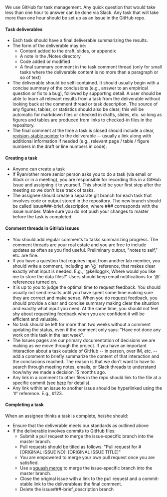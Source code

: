 We use GitHub for task management. Any quick question that would take less than one hour to answer can be done via Slack. Any task that will take more than one hour should be set up as an Issue in the GitHub repo. 

#### Task deliverables
* Each task should have a final deliverable summarizing the results.
* The form of the deliverable may be:
  - Content added to the draft, slides, or appendix
  - A note in the /Notes directory
  - Code added or modified
  - A final summary comment in the task comment thread (only for small tasks where the deliverable content is no more than a paragraph or so of text)
* The deliverable should be self-contained. It should usually begin with a concise summary of the conclusions (e.g., answer to an empirical question or fix to a bug), followed by supporting detail. A user should be able to learn all relevant results from a task from the deliverable without looking back at the comment thread or task description. The source of any figures, tables, or statistics should also be clear; this will be automatic for markdown files or checked in drafts, slides, etc. so long as figures and tables are produced from links to checked-in files in the repository.
* The final comment at the time a task is closed should include a clear, [revision-stable pointer](https://help.github.com/articles/getting-permanent-links-to-files/) to the deliverable -- usually a link along with additional information if needed (e.g., relevant page / table / figure numbers in the draft or line numbers in code).

#### Creating a task
* Anyone can create a task
* If Ryan/other more senior person asks you to do a task (via email or Slack or in a meeting), you are responsible for recording this in a GitHub Issue and assigning it to yourself. This should be your first step after the meeting so we don't lose track of tasks.
* The assignee should create a separate git branch for each task that involves code or output stored in the repository. The new branch should be called issue###-brief_description, where ### corresponds with the issue number. Make sure you do not push your changes to master before the task is completed.

#### Comment threads in GitHub Issues
* You should add regular comments to tasks summarizing progress. The comment threads are your real estate and you are free to include updates as often as you find useful. Preliminary output, "notes to self," etc. are fine.
* If you have a question that requires input from another lab member, you should write a comment, including an '@' reference, that makes clear exactly what input is needed. E.g., '@kelloggrk, Where would you like me to store the data files?' Users should keep email notifications for '@' references turned on.
* It is up to you to judge the optimal time to request feedback. You should usually not send results until you have spent some time making sure they are correct and make sense. When you do request feedback, you should provide a clear and concise summary making clear the situation and exactly what input you need. At the same time, you should not feel shy about requesting feedback when you are confident it will be efficient and valuable.
* No task should be left for more than two weeks without a comment updating the status, even if the comment only says: "Have not done any work on this task in the last week".
* The Issues pages are our primary documentation of decisions we are making as we move through the project. If you have an important interaction about a task outside of GitHub -- in person, over IM, etc. -- add a comment to briefly summarize the content of that interaction and the conclusions reached. The reason is that we don't want to have to search through meeting notes, emails, or Slack threads to understand how/why we made a decision 15 months ago.
* Any link in a comment to other files in the repo should link to the file at a specific commit (see [here](https://help.github.com/articles/getting-permanent-links-to-files/) for details).
* Any link within an issue to another issue should be hyperlinked using the '#' reference. E.g., #123. 

#### Completing a task
When an assignee thinks a task is complete, he/she should:
* Ensure that the deliverable meets our standards as outlined above
* If the deliverable involves commits to GitHub files:
  * Submit a pull request to merge the issue-specific branch into the master branch.
  * Pull requests should be titled as follows: "Pull request for #[ORIGINAL ISSUE NO]: [ORIGINAL ISSUE TITLE]"
  * You are empowered to merge your own pull request once you are satisfied.
  * Use a [squash merge](https://help.github.com/articles/about-pull-request-merges/) to merge the issue-specific branch into the master branch.
  * Close the original issue with a link to the pull request and a commit-stable link to the deliverableas the final comment.
  * Delete the issue###-brief_description branch